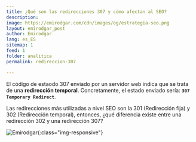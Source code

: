 ```yaml
---
title: ¿Qué son las redirecciones 307 y cómo afectan al SEO? 
description: 
image: https://emirodgar.com/cdn/images/og/estrategia-seo.png
layout: emirodgar_post
author: Emirodgar
lang: es_ES
sitemap: 1
feed: 1
folder: analitica
permalink: redireccion-307

--- 
```


El código de estaodo 307 enviado por un servidor web indica que se trata de una **redirección temporal**. Concretamente, el estado enviado sería: **`307 Temporary Redirect`**.

Las redirecciones más utilizadas a nivel SEO son la 301 (Redirección fija) y 302 (Redirección temporal), entonces, ¿qué diferencia existe entre una redirección 302 y una redirección 307?



![Emirodgar](https://emirodgar.com/cdn/images/posts/redireccion-307.jpg){:class="img-responsive"}
<!--stackedit_data:
eyJoaXN0b3J5IjpbNDAwNzUxODM2LDM2NzA4NDYzMl19
-->